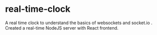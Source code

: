 # real-time-clock
A real time clock to understand the basics of websockets and socket.io . Created a real-time NodeJS server with React frontend.
